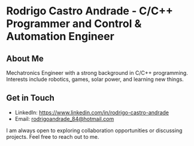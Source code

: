 # Rodrigo Castro Andrade - C/C++ Programmer and Control & Automation Engineer

## About Me
Mechatronics Engineer with a strong background in C/C++ programming. Interests include robotics, games, solar power, and learning new things.

## Get in Touch
- LinkedIn: https://www.linkedin.com/in/rodrigo-castro-andrade
- Email: rodrigoandrade_84@hotmail.com

I am always open to exploring collaboration opportunities or discussing projects. Feel free to reach out to me.

<!---
RodrigoCastroAndrade/RodrigoCastroAndrade is a ✨ special ✨ repository because its `README.md` (this file) appears on your GitHub profile.
You can click the Preview link to take a look at your changes.
--->
